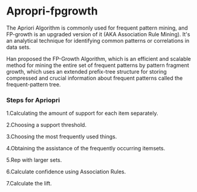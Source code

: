 # Apropri-fpgrowth

The Apriori Algorithm is commonly used for frequent pattern mining, and FP-growth is an upgraded version of it (AKA Association Rule Mining). It's an analytical technique for identifying common patterns or correlations in data sets.

Han proposed the FP-Growth Algorithm, which is an efficient and scalable method for mining the entire set of frequent patterns by pattern fragment growth, which uses an extended prefix-tree structure for storing compressed and crucial information about frequent patterns called the frequent-pattern tree.

### Steps for Apriopri
1.Calculating the amount of support for each item separately.

2.Choosing a support threshold.

3.Choosing the most frequently used things.

4.Obtaining the assistance of the frequently occurring itemsets.

5.Rep with larger sets.

6.Calculate confidence using Association Rules.

7.Calculate the lift.
